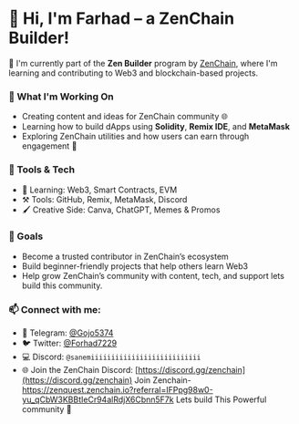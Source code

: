 # 👋 Hi, I'm Farhad – a ZenChain Builder!

🌟 I'm currently part of the **Zen Builder** program by [ZenChain](https://zenchain.xyz), where I'm learning and contributing to Web3 and blockchain-based projects.

### 🔗 What I'm Working On
- Creating content and ideas for ZenChain community 🌐  
- Learning how to build dApps using **Solidity**, **Remix IDE**, and **MetaMask**  
- Exploring ZenChain utilities and how users can earn through engagement 💎

### 🧰 Tools & Tech
- 🧠 Learning: Web3, Smart Contracts, EVM
- ⚒️ Tools: GitHub, Remix, MetaMask, Discord
- 🖌️ Creative Side: Canva, ChatGPT, Memes & Promos

### 📌 Goals
- Become a trusted contributor in ZenChain’s ecosystem
- Build beginner-friendly projects that help others learn Web3
- Help grow ZenChain’s community with content, tech, and support
lets build this community.
### 📫 Connect with me:

- 💬 Telegram: [@Gojo5374](https://t.me/Gojo5374)
- 🐦 Twitter: [@Forhad7229](https://twitter.com/Forhad7229)
- 💻 Discord: `@sanemiiiiiiiiiiiiiiiiiiiiiiiiiii`
- 🌐 Join the ZenChain Discord: [https://discord.gg/zenchain](https://discord.gg/zenchain)
Join Zenchain- https://zenquest.zenchain.io?referral=IFPpg98w0-yu_qCbW3KBBtIeCr94alRdjX6Cbnn5F7k
Lets build This Powerful community 💪
